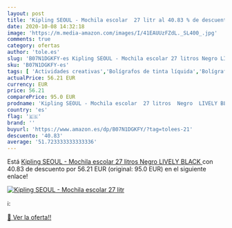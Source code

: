 ```yaml
---
layout: post
title: 'Kipling SEOUL - Mochila escolar  27 litr al 40.83 % de descuento'
date: 2020-10-08 14:32:18
image: 'https://m.media-amazon.com/images/I/41EAUUzFZdL._SL400_.jpg'
comments: true
category: ofertas
author: 'tole.es'
slug: 'B07N1DGKFY-es Kipling SEOUL - Mochila escolar 27 litros Negro LIVELY BLACK'
sku: 'B07N1DGKFY-es'
tags: [ 'Actividades creativas','Bolígrafos de tinta líquida','Bolígrafos y recambios','Bolígrafos, lápices y útiles de escritura','Juguetes','Juguetes y juegos','Material de educación infantil','Material de escritura y dibujo para niños','Material escolar y educativo','Mosaicos para niños','Oficina y papelería','Pinturas','Rotuladores de colores para niños','Témperas y pinturas para murales','escolar','mochila', ]
actualPrice: 56.21 EUR
currency: EUR
price: 56.21
comparePrice: 95.0 EUR
prodname: 'Kipling SEOUL - Mochila escolar  27 litros  Negro  LIVELY BLACK '
country: 'es'
flag: '🇪🇸'
brand: ''
buyurl: 'https://www.amazon.es/dp/B07N1DGKFY/?tag=tolees-21'
descuento: '40.83'
average: '51.723333333333336'
---
```


Está [Kipling SEOUL - Mochila escolar  27 litros  Negro  LIVELY BLACK ](https://www.amazon.es/dp/B07N1DGKFY/?tag=tolees-21) con 40.83 de descuento por 56.21 EUR (original: 95.0 EUR) en el siguiente enlace!

[![Kipling SEOUL - Mochila escolar  27 litr](https://m.media-amazon.com/images/I/41EAUUzFZdL._SL400_.jpg)](https://www.amazon.es/dp/B07N1DGKFY/?tag=tolees-21)

ℹ️:


[🛒 Ver la oferta!!](https://www.amazon.es/dp/B07N1DGKFY/?tag=tolees-21)
